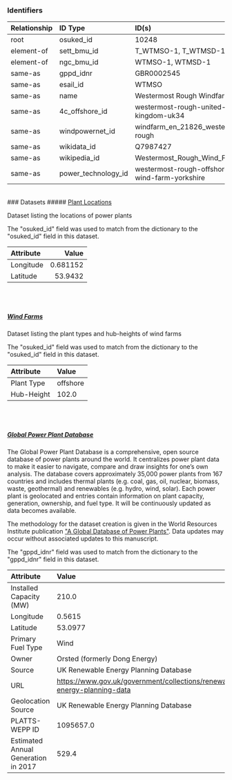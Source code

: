 ### Identifiers

| Relationship   | ID Type             | ID(s)                                         |
|:---------------|:--------------------|:----------------------------------------------|
| root           | osuked_id           | 10248                                         |
| element-of     | sett_bmu_id         | T_WTMSO-1, T_WTMSD-1                          |
| element-of     | ngc_bmu_id          | WTMSO-1, WTMSD-1                              |
| same-as        | gppd_idnr           | GBR0002545                                    |
| same-as        | esail_id            | WTMSO                                         |
| same-as        | name                | Westermost Rough Windfarm                     |
| same-as        | 4c_offshore_id      | westermost-rough-united-kingdom-uk34          |
| same-as        | windpowernet_id     | windfarm_en_21826_westermost-rough            |
| same-as        | wikidata_id         | Q7987427                                      |
| same-as        | wikipedia_id        | Westermost_Rough_Wind_Farm                    |
| same-as        | power_technology_id | westermost-rough-offshore-wind-farm-yorkshire |

<br>
### Datasets
##### <a href="https://raw.githubusercontent.com/OSUKED/Dictionary-Datasets/main/datasets/plant-locations/datapackage.json">Plant Locations</a>

Dataset listing the locations of power plants

The "osuked_id" field was used to match from the dictionary to the "osuked_id" field in this dataset.

| Attribute   |     Value |
|:------------|----------:|
| Longitude   |  0.681152 |
| Latitude    | 53.9432   |

<br><br>
##### <a href="https://raw.githubusercontent.com/OSUKED/Dictionary-Datasets/main/datasets/wind-farms/datapackage.json">Wind Farms</a>

Dataset listing the plant types and hub-heights of wind farms

The "osuked_id" field was used to match from the dictionary to the "osuked_id" field in this dataset.

| Attribute   | Value    |
|:------------|:---------|
| Plant Type  | offshore |
| Hub-Height  | 102.0    |

<br><br>
##### <a href="https://raw.githubusercontent.com/OSUKED/Dictionary-Datasets/main/datasets/global-power-plant-database/datapackage.json">Global Power Plant Database</a>

The Global Power Plant Database is a comprehensive, open source database of power plants around the world. It centralizes power plant data to make it easier to navigate, compare and draw insights for one’s own analysis. The database covers approximately 35,000 power plants from 167 countries and includes thermal plants (e.g. coal, gas, oil, nuclear, biomass, waste, geothermal) and renewables (e.g. hydro, wind, solar). Each power plant is geolocated and entries contain information on plant capacity, generation, ownership, and fuel type. It will be continuously updated as data becomes available. 

The methodology for the dataset creation is given in the World Resources Institute publication ["A Global Database of Power Plants"](https://www.wri.org/research/global-database-power-plants). Data updates may occur without associated updates to this manuscript.

The "gppd_idnr" field was used to match from the dictionary to the "gppd_idnr" field in this dataset.

| Attribute                           | Value                                                                    |
|:------------------------------------|:-------------------------------------------------------------------------|
| Installed Capacity (MW)             | 210.0                                                                    |
| Longitude                           | 0.5615                                                                   |
| Latitude                            | 53.0977                                                                  |
| Primary Fuel Type                   | Wind                                                                     |
| Owner                               | Orsted (formerly Dong Energy)                                            |
| Source                              | UK Renewable Energy Planning Database                                    |
| URL                                 | https://www.gov.uk/government/collections/renewable-energy-planning-data |
| Geolocation Source                  | UK Renewable Energy Planning Database                                    |
| PLATTS-WEPP ID                      | 1095657.0                                                                |
| Estimated Annual Generation in 2017 | 529.4                                                                    |
